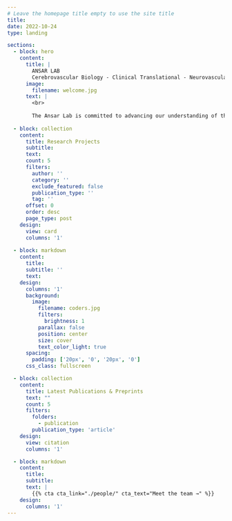 ```yaml
---
# Leave the homepage title empty to use the site title
title:
date: 2022-10-24
type: landing

sections:
  - block: hero
    content:
      title: |
        ANSAR LAB
        Cerebrovascular Biology - Clinical Translational - Neurovascular Disease - Nanomedicine - Environmental Health
      image:
        filename: welcome.jpg
      text: |
        <br>
        
        The Ansar Lab is committed to advancing our understanding of the cerebrovasculature, with a central focus on the Blood-Brain-Barrier (BBB) as a critical regulator of brain health and disease. Our research integrates molecular, cellular, and systems-level approaches to dissect mechanisms of cerebrovascular injury and repair, spanning models of ischemic stroke, neurodegeneration, and environmental exposures. By fostering collaborations with international clinical and preclinical partners, we aim to bridge fundamental mechanistic discoveries with translational applications, ultimately driving innovation in diagnostics and therapeutics for cerebrovascular and neurological disorders.
  
  - block: collection
    content:
      title: Research Projects
      subtitle:
      text:
      count: 5
      filters:
        author: ''
        category: ''
        exclude_featured: false
        publication_type: ''
        tag: ''
      offset: 0
      order: desc
      page_type: post
    design:
      view: card
      columns: '1'
  
  - block: markdown
    content:
      title:
      subtitle: ''
      text:
    design:
      columns: '1'
      background:
        image: 
          filename: coders.jpg
          filters:
            brightness: 1
          parallax: false
          position: center
          size: cover
          text_color_light: true
      spacing:
        padding: ['20px', '0', '20px', '0']
      css_class: fullscreen

  - block: collection
    content:
      title: Latest Publications & Preprints
      text: ""
      count: 5
      filters:
        folders:
          - publication
        publication_type: 'article'
    design:
      view: citation
      columns: '1'

  - block: markdown
    content:
      title:
      subtitle:
      text: |
        {{% cta cta_link="./people/" cta_text="Meet the team →" %}}
    design:
      columns: '1'
---
```

